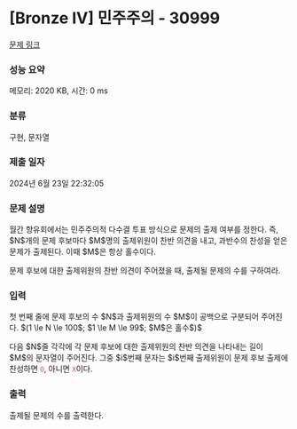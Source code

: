 # [Bronze IV] 민주주의 - 30999 

[문제 링크](https://www.acmicpc.net/problem/30999) 

### 성능 요약

메모리: 2020 KB, 시간: 0 ms

### 분류

구현, 문자열

### 제출 일자

2024년 6월 23일 22:32:05

### 문제 설명

<p>월간 향유회에서는 민주주의적 다수결 투표 방식으로 문제의 출제 여부를 정한다. 즉, $N$개의 문제 후보마다 $M$명의 출제위원이 찬반 의견을 내고, 과반수의 찬성을 얻은 문제가 출제된다. 이때 $M$은 항상 홀수이다.</p>

<p>문제 후보에 대한 출제위원의 찬반 의견이 주어졌을 때, 출제될 문제의 수를 구하여라.</p>

### 입력 

 <p>첫 번째 줄에 문제 후보의 수 $N$과 출제위원의 수 $M$이 공백으로 구분되어 주어진다. $(1 \le N \le 100$; $1 \le M \le 99$; $M$은 홀수$)$</p>

<p>다음 $N$줄 각각에 각 문제 후보에 대한 출제위원의 찬반 의견을 나타내는 길이 $M$의 문자열이 주어진다. 그중 $i$번째 문자는 $i$번째 출제위원이 문제 후보 출제에 찬성하면 <code><span style="color:#e74c3c;">O</span></code>, 아니면 <span style="color:#e74c3c;"><code>X</code></span>이다.</p>

### 출력 

 <p>출제될 문제의 수를 출력한다.</p>

